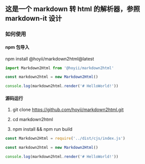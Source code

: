 ## 这是一个 markdown 转 html 的解析器，参照 markdown-it 设计

### 如何使用

#### npm 包导入

npm install @hoyii/markdown2html@latest

```javascript
import Markdown2Html from '@hoyii/markdown2html'

const markdown2html = new Markdown2Html()

console.log(markdown2html.render('# HelloWorld!'))
```

#### 源码运行

1. git clone https://github.com/hoyii/markdown2html.git

2. cd markdown2html

3. npm install && npm run build

```javascript
const Markdown2Html = require('../dist/cjs/index.js')

const markdown2html = new Markdown2Html()

console.log(markdown2html.render('# HelloWorld!'))
```
